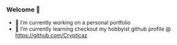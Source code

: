 ### Welcome 👋

<!--
**KylePancamo/KylePancamo** is a ✨ _special_ ✨ repository because its `README.md` (this file) appears on your GitHub profile.

Here are some ideas to get you started:
-->

- 🔭 I’m currently working on a personal portfolio
- 🌱 I’m currently learning checkout my hobbyist github profile @ https://github.com/Crypticaz

